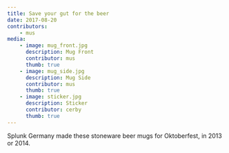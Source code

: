 ```yaml
---
title: Save your gut for the beer
date: 2017-08-20
contributors:
    - mus
media:
    - image: mug_front.jpg
      description: Mug Front
      contributor: mus
      thumb: true
    - image: mug_side.jpg
      description: Mug Side
      contributor: mus
      thumb: true
    - image: sticker.jpg
      description: Sticker
      contributor: cerby
      thumb: true
---
```


Splunk Germany made these stoneware beer mugs for Oktoberfest, in 2013 or 2014.
